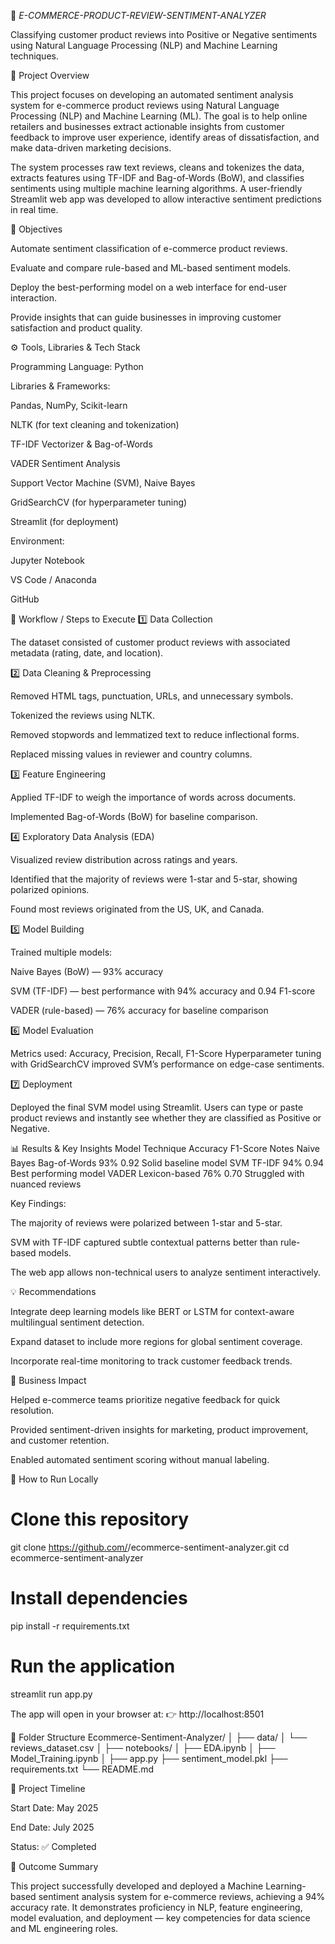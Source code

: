 🛒 *E-COMMERCE-PRODUCT-REVIEW-SENTIMENT-ANALYZER*

Classifying customer product reviews into Positive or Negative sentiments using Natural Language Processing (NLP) and Machine Learning techniques.

📖 Project Overview

This project focuses on developing an automated sentiment analysis system for e-commerce product reviews using Natural Language Processing (NLP) and Machine Learning (ML).
The goal is to help online retailers and businesses extract actionable insights from customer feedback to improve user experience, identify areas of dissatisfaction, and make data-driven marketing decisions.

The system processes raw text reviews, cleans and tokenizes the data, extracts features using TF-IDF and Bag-of-Words (BoW), and classifies sentiments using multiple machine learning algorithms.
A user-friendly Streamlit web app was developed to allow interactive sentiment predictions in real time.

🎯 Objectives

Automate sentiment classification of e-commerce product reviews.

Evaluate and compare rule-based and ML-based sentiment models.

Deploy the best-performing model on a web interface for end-user interaction.

Provide insights that can guide businesses in improving customer satisfaction and product quality.

⚙️ Tools, Libraries & Tech Stack

Programming Language: Python

Libraries & Frameworks:

Pandas, NumPy, Scikit-learn

NLTK (for text cleaning and tokenization)

TF-IDF Vectorizer & Bag-of-Words

VADER Sentiment Analysis

Support Vector Machine (SVM), Naive Bayes

GridSearchCV (for hyperparameter tuning)

Streamlit (for deployment)

Environment:

Jupyter Notebook

VS Code / Anaconda

GitHub

🧩 Workflow / Steps to Execute
1️⃣ Data Collection

The dataset consisted of customer product reviews with associated metadata (rating, date, and location).

2️⃣ Data Cleaning & Preprocessing

Removed HTML tags, punctuation, URLs, and unnecessary symbols.

Tokenized the reviews using NLTK.

Removed stopwords and lemmatized text to reduce inflectional forms.

Replaced missing values in reviewer and country columns.

3️⃣ Feature Engineering

Applied TF-IDF to weigh the importance of words across documents.

Implemented Bag-of-Words (BoW) for baseline comparison.

4️⃣ Exploratory Data Analysis (EDA)

Visualized review distribution across ratings and years.

Identified that the majority of reviews were 1-star and 5-star, showing polarized opinions.

Found most reviews originated from the US, UK, and Canada.

5️⃣ Model Building

Trained multiple models:

Naive Bayes (BoW) — 93% accuracy

SVM (TF-IDF) — best performance with 94% accuracy and 0.94 F1-score

VADER (rule-based) — 76% accuracy for baseline comparison

6️⃣ Model Evaluation

Metrics used: Accuracy, Precision, Recall, F1-Score
Hyperparameter tuning with GridSearchCV improved SVM’s performance on edge-case sentiments.

7️⃣ Deployment

Deployed the final SVM model using Streamlit.
Users can type or paste product reviews and instantly see whether they are classified as Positive or Negative.

📊 Results & Key Insights
Model	Technique	Accuracy	F1-Score	Notes
Naive Bayes	Bag-of-Words	93%	0.92	Solid baseline model
SVM	TF-IDF	94%	0.94	Best performing model
VADER	Lexicon-based	76%	0.70	Struggled with nuanced reviews

Key Findings:

The majority of reviews were polarized between 1-star and 5-star.

SVM with TF-IDF captured subtle contextual patterns better than rule-based models.

The web app allows non-technical users to analyze sentiment interactively.

💡 Recommendations

Integrate deep learning models like BERT or LSTM for context-aware multilingual sentiment detection.

Expand dataset to include more regions for global sentiment coverage.

Incorporate real-time monitoring to track customer feedback trends.

🧠 Business Impact

Helped e-commerce teams prioritize negative feedback for quick resolution.

Provided sentiment-driven insights for marketing, product improvement, and customer retention.

Enabled automated sentiment scoring without manual labeling.

🧰 How to Run Locally
# Clone this repository
git clone https://github.com/<your-username>/ecommerce-sentiment-analyzer.git
cd ecommerce-sentiment-analyzer

# Install dependencies
pip install -r requirements.txt

# Run the application
streamlit run app.py


The app will open in your browser at:
👉 http://localhost:8501

📁 Folder Structure
Ecommerce-Sentiment-Analyzer/
│
├── data/
│   └── reviews_dataset.csv
│
├── notebooks/
│   ├── EDA.ipynb
│   ├── Model_Training.ipynb
│
├── app.py
├── sentiment_model.pkl
├── requirements.txt
└── README.md

📅 Project Timeline

Start Date: May 2025

End Date: July 2025

Status: ✅ Completed

🏁 Outcome Summary

This project successfully developed and deployed a Machine Learning-based sentiment analysis system for e-commerce reviews, achieving a 94% accuracy rate.
It demonstrates proficiency in NLP, feature engineering, model evaluation, and deployment — key competencies for data science and ML engineering roles.
